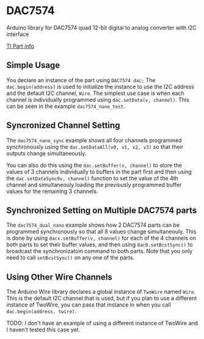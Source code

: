 # DAC7574
Arduino library for DAC7574 quad 12-bit digital to analog converter with I2C interface

[TI Part info](https://www.ti.com/product/DAC7574)

## Simple Usage
You declare an instance of the part using `DAC7574 dac;`
The `dac.begin(address)` is used to initialize the instance to use the I2C address and the default I2C channel, `Wire`.
The simplest use case is when each channel is individually programmed using `dac.setData(v, channel)`.  This can be seen in the example `dac7574_nano_test`.

## Syncronized Channel Setting
The `dac7574_nano_sync` example shows all four channels programmed synchronously using the `dac.setDataAll(v0, v1, v2, v3)` so that their outputs change simultaneously.

You can also do this using the `dac.setBuffer(v, channel)` to store the values of 3 channels individually to buffers in the part first and then using the `dac.setDataSync9v, channel)` function to set the value of the 4th channel and simultaneouly loading the previously programmed buffer values for the remaining 3 channels.

## Synchronized Setting on Multiple DAC7574 parts
The `dac7574_dual_nano` example shows how 2 DAC7574 parts can be programmed synchronously so that all 8 values change simultaneouly.
This is done by using `dacx.setBuffer(v, channel)` for each of the 4 channels on both parts to set their buffer values, and then using `dac0.setBcstSync()` to broadcast the synchronizatoin command to both parts.  Note that you only need to call `setBcstSync()` on any one of the parts.

## Using Other Wire Channels
The Arduino Wire library declares a global instance of `TwoWire` named `Wire`.
This is the default I2C channel that is used, but if you plan to use a different instance of TwoWire, you can pass that instance in when you call `dac.begin(address, twire)`.

TODO: I don't have an example of using a different instance of TwoWire and I haven't tested this case yet.
